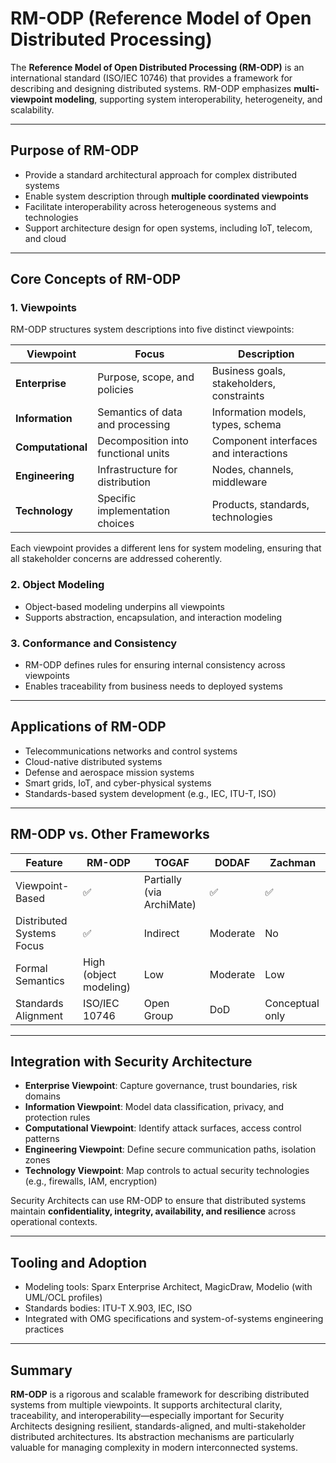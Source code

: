 # RM-ODP (Reference Model of Open Distributed Processing)

The **Reference Model of Open Distributed Processing (RM-ODP)** is an international standard (ISO/IEC 10746) that provides a framework for describing and designing distributed systems. RM-ODP emphasizes **multi-viewpoint modeling**, supporting system interoperability, heterogeneity, and scalability.

---

## Purpose of RM-ODP

- Provide a standard architectural approach for complex distributed systems
- Enable system description through **multiple coordinated viewpoints**
- Facilitate interoperability across heterogeneous systems and technologies
- Support architecture design for open systems, including IoT, telecom, and cloud

---

## Core Concepts of RM-ODP

### 1. **Viewpoints**
RM-ODP structures system descriptions into five distinct viewpoints:

| Viewpoint | Focus | Description |
|-----------|-------|-------------|
| **Enterprise** | Purpose, scope, and policies | Business goals, stakeholders, constraints |
| **Information** | Semantics of data and processing | Information models, types, schema |
| **Computational** | Decomposition into functional units | Component interfaces and interactions |
| **Engineering** | Infrastructure for distribution | Nodes, channels, middleware |
| **Technology** | Specific implementation choices | Products, standards, technologies |

Each viewpoint provides a different lens for system modeling, ensuring that all stakeholder concerns are addressed coherently.

### 2. **Object Modeling**
- Object-based modeling underpins all viewpoints
- Supports abstraction, encapsulation, and interaction modeling

### 3. **Conformance and Consistency**
- RM-ODP defines rules for ensuring internal consistency across viewpoints
- Enables traceability from business needs to deployed systems

---

## Applications of RM-ODP

- Telecommunications networks and control systems
- Cloud-native distributed systems
- Defense and aerospace mission systems
- Smart grids, IoT, and cyber-physical systems
- Standards-based system development (e.g., IEC, ITU-T, ISO)

---

## RM-ODP vs. Other Frameworks

| Feature | RM-ODP | TOGAF | DODAF | Zachman |
|--------|--------|-------|--------|---------|
| Viewpoint-Based | ✅ | Partially (via ArchiMate) | ✅ | ✅ |
| Distributed Systems Focus | ✅ | Indirect | Moderate | No |
| Formal Semantics | High (object modeling) | Low | Moderate | Low |
| Standards Alignment | ISO/IEC 10746 | Open Group | DoD | Conceptual only |

---

## Integration with Security Architecture

- **Enterprise Viewpoint**: Capture governance, trust boundaries, risk domains
- **Information Viewpoint**: Model data classification, privacy, and protection rules
- **Computational Viewpoint**: Identify attack surfaces, access control patterns
- **Engineering Viewpoint**: Define secure communication paths, isolation zones
- **Technology Viewpoint**: Map controls to actual security technologies (e.g., firewalls, IAM, encryption)

Security Architects can use RM-ODP to ensure that distributed systems maintain **confidentiality, integrity, availability, and resilience** across operational contexts.

---

## Tooling and Adoption

- Modeling tools: Sparx Enterprise Architect, MagicDraw, Modelio (with UML/OCL profiles)
- Standards bodies: ITU-T X.903, IEC, ISO
- Integrated with OMG specifications and system-of-systems engineering practices

---

## Summary

**RM-ODP** is a rigorous and scalable framework for describing distributed systems from multiple viewpoints. It supports architectural clarity, traceability, and interoperability—especially important for Security Architects designing resilient, standards-aligned, and multi-stakeholder distributed architectures. Its abstraction mechanisms are particularly valuable for managing complexity in modern interconnected systems.